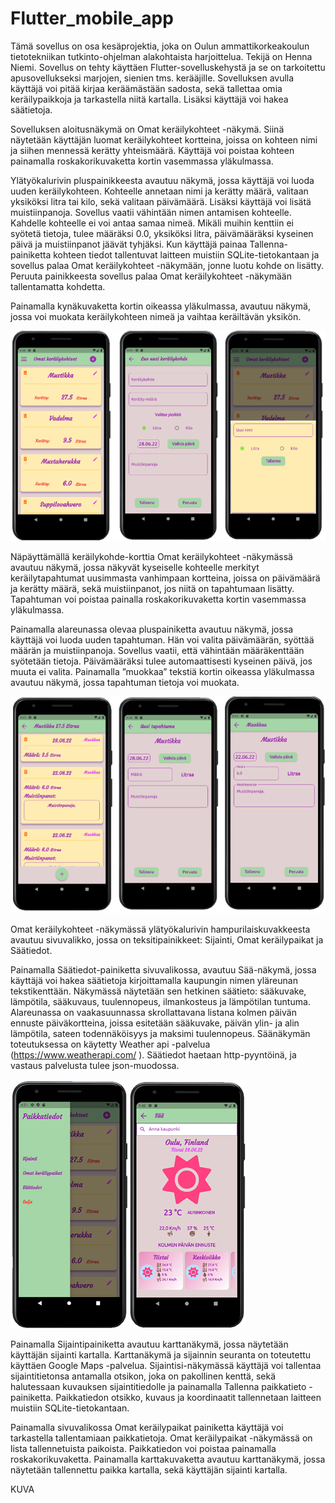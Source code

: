 # Flutter_mobile_app

Tämä sovellus on osa kesäprojektia, joka on Oulun ammattikorkeakoulun tietotekniikan tutkinto-ohjelman alakohtaista harjoittelua. Tekijä on Henna Niemi. Sovellus on tehty käyttäen Flutter-sovelluskehystä ja se on tarkoitettu apusovellukseksi marjojen, sienien tms. kerääjille. Sovelluksen avulla käyttäjä voi pitää kirjaa keräämästään sadosta, sekä tallettaa omia keräilypaikkoja ja tarkastella niitä kartalla. Lisäksi käyttäjä voi hakea säätietoja.

Sovelluksen aloitusnäkymä on Omat keräilykohteet -näkymä. Siinä näytetään käyttäjän luomat keräilykohteet kortteina, joissa on kohteen nimi ja siihen mennessä kerätty yhteismäärä. Käyttäjä voi poistaa kohteen painamalla roskakorikuvaketta kortin vasemmassa yläkulmassa.

Ylätyökalurivin pluspainikkeesta avautuu näkymä, jossa käyttäjä voi luoda uuden keräilykohteen. Kohteelle annetaan nimi ja kerätty määrä, valitaan yksiköksi litra tai kilo, sekä valitaan päivämäärä. Lisäksi käyttäjä voi lisätä muistiinpanoja. Sovellus vaatii vähintään nimen antamisen kohteelle. Kahdelle kohteelle ei voi antaa samaa nimeä. Mikäli muihin kenttiin ei syötetä tietoja, tulee määräksi 0.0, yksiköksi litra, päivämääräksi kyseinen päivä ja muistiinpanot jäävät tyhjäksi. Kun käyttäjä painaa Tallenna-painiketta kohteen tiedot tallentuvat laitteen muistiin SQLite-tietokantaan ja sovellus palaa Omat keräilykohteet -näkymään, jonne luotu kohde on lisätty. Peruuta painikkeesta sovellus palaa Omat keräilykohteet -näkymään tallentamatta kohdetta.

Painamalla kynäkuvaketta kortin oikeassa yläkulmassa, avautuu näkymä, jossa voi muokata keräilykohteen nimeä ja vaihtaa keräiltävän yksikön.

![kohdesivut](images/kohteet_sivut.png)

Näpäyttämällä keräilykohde-korttia Omat keräilykohteet -näkymässä avautuu näkymä, jossa näkyvät kyseiselle kohteelle merkityt keräilytapahtumat uusimmasta vanhimpaan kortteina, joissa on päivämäärä ja kerätty määrä, sekä muistiinpanot, jos niitä on tapahtumaan lisätty. Tapahtuman voi poistaa painalla roskakorikuvaketta kortin vasemmassa yläkulmassa. 

Painamalla alareunassa olevaa pluspainiketta avautuu näkymä, jossa käyttäjä voi luoda uuden tapahtuman. Hän voi valita päivämäärän, syöttää määrän ja muistiinpanoja. Sovellus vaatii, että vähintään määräkenttään syötetään tietoja. Päivämääräksi tulee automaattisesti kyseinen päivä, jos muuta ei valita.
Painamalla ”muokkaa” tekstiä kortin oikeassa yläkulmassa avautuu näkymä, jossa tapahtuman tietoja voi muokata.

![tapahtumat](images/tapahtumat_sivut.png)

Omat keräilykohteet -näkymässä ylätyökalurivin hampurilaiskuvakkeesta avautuu sivuvalikko, jossa on teksitipainikkeet: Sijainti, Omat keräilypaikat ja Säätiedot. 

Painamalla Säätiedot-painiketta sivuvalikossa, avautuu Sää-näkymä, jossa käyttäjä voi hakea säätietoja kirjoittamalla kaupungin nimen yläreunan tekstikenttään. Näkymässä näytetään sen hetkinen säätieto: sääkuvake, lämpötila, sääkuvaus, tuulennopeus, ilmankosteus ja lämpötilan tuntuma. Alareunassa on vaakasuunnassa skrollattavana listana kolmen päivän ennuste päiväkortteina, joissa esitetään sääkuvake, päivän ylin- ja alin lämpötila, sateen todennäköisyys ja maksimi tuulennopeus. Säänäkymän toteutuksessa on käytetty Weather api -palvelua (https://www.weatherapi.com/ ).  Säätiedot haetaan http-pyyntöinä, ja vastaus palvelusta tulee json-muodossa.

![sivuvalikko](images/sivuvalikko.png) ![Sää](images/saa.png)

Painamalla Sijaintipainiketta avautuu karttanäkymä, jossa näytetään käyttäjän sijainti kartalla. Karttanäkymä ja sijainnin seuranta on toteutettu käyttäen Google Maps -palvelua. Sijaintisi-näkymässä käyttäjä voi tallentaa sijaintitietonsa antamalla otsikon, joka on pakollinen kenttä, sekä halutessaan kuvauksen sijaintitiedolle ja painamalla Tallenna paikkatieto -painiketta. Paikkatiedon otsikko, kuvaus ja koordinaatit tallennetaan laitteen muistiin SQLite-tietokantaan. 

Painamalla sivuvalikossa Omat keräilypaikat painiketta käyttäjä voi tarkastella tallentamiaan paikkatietoja. Omat keräilypaikat -näkymässä on lista tallennetuista paikoista. Paikkatiedon voi poistaa painamalla roskakorikuvaketta. Painamalla karttakuvaketta avautuu karttanäkymä, jossa näytetään tallennettu paikka kartalla, sekä käyttäjän sijainti kartalla.

KUVA





